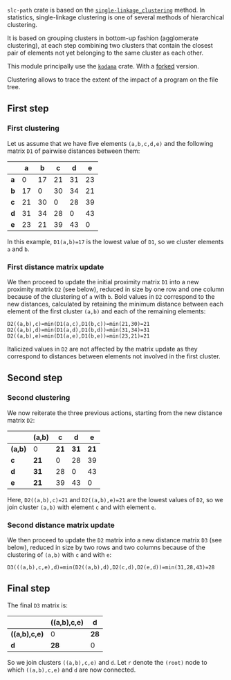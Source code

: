 `slc-path` crate is based on the [`single-linkage_clustering`](https://en.wikipedia.org/wiki/Single-linkage_clustering) 
method. In statistics, single-linkage clustering is one of several methods of hierarchical clustering.

It is based on grouping clusters in bottom-up fashion (agglomerate clustering), at each step
combining two clusters that contain the closest pair of elements not yet belonging to the same
cluster as each other.

This module principally use the [`kodama`](https://docs.rs/kodama/latest/kodama/) crate. With a
[forked](https://github.com/SubconsciousCompute/kodama) version.

Clustering allows to trace the extent of the impact of a program on the file tree.

## First step
### First clustering

Let us assume that we have five elements `(a,b,c,d,e)` and the following matrix `D1` of pairwise
distances between them:

|          | a  | b  | c  | d  | e   |
|----------|----|----|----|----|-----|
| <b>a</b> | 0  | 17 | 21 | 31 | 23  |
| <b>b</b> | 17 | 0  | 30 | 34 | 21  |
| <b>c</b> | 21 | 30 | 0  | 28 | 39  |
| <b>d</b> | 31 | 34 | 28 | 0  | 43  |
| <b>e</b> | 23 | 21 | 39 | 43 | 0   |

In this example, `D1(a,b)=17` is the lowest value of `D1`, so we cluster elements `a` and `b`.

### First distance matrix update

We then proceed to update the initial proximity matrix `D1` into a new proximity matrix `D2`
(see below), reduced in size by one row and one column because of the clustering of `a` with `b`.
Bold values in `D2` correspond to the new distances, calculated by retaining the minimum distance
between each element of the first cluster `(a,b)` and each of the remaining elements:

```
D2((a,b),c)=min(D1(a,c),D1(b,c))=min(21,30)=21
D2((a,b),d)=min(D1(a,d),D1(b,d))=min(31,34)=31
D2((a,b),e)=min(D1(a,e),D1(b,e))=min(23,21)=21
```

Italicized values in `D2` are not affected by the matrix update as they correspond to distances
between elements not involved in the first cluster.

## Second step
### Second clustering

We now reiterate the three previous actions, starting from the new distance matrix `D2`:

|              | (a,b)     | c         | d         | e          |
|--------------|-----------|-----------|-----------|------------|
| <b>(a,b)</b> | 0         | <b>21</b> | <b>31</b> | <b>21</b>  |
| <b>c</b>     | <b>21</b> | 0         | 28        | 39         |
| <b>d</b>     | <b>31</b> | 28        | 0         | 43         |
| <b>e</b>     | <b>21</b> | 39        | 43        | 0          |

Here, `D2((a,b),c)=21` and `D2((a,b),e)=21` are the lowest values of `D2`, so we join cluster `(a,b)`
with element `c` and with element `e`.

### Second distance matrix update

We then proceed to update the `D2` matrix into a new distance matrix `D3` (see below), reduced in
size by two rows and two columns because of the clustering of `(a,b)` with `c` and with `e`:

`D3(((a,b),c,e),d)=min(D2((a,b),d),D2(c,d),D2(e,d))=min(31,28,43)=28`

## Final step

The final `D3` matrix is:

|                    | ((a,b),c,e) | d         |
|--------------------|-------------|-----------|
| <b>((a,b),c,e)</b> | 0           | <b>28</b> |
| <b>d</b>           | <b>28</b>   | 0         |

So we join clusters `((a,b),c,e)` and `d`.
Let `r` denote the `(root)` node to which `((a,b),c,e)` and `d` are now connected.